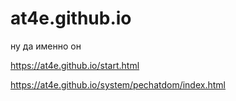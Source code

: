 # at4e.github.io
ну да именно он

https://at4e.github.io/start.html

https://at4e.github.io/system/pechatdom/index.html
